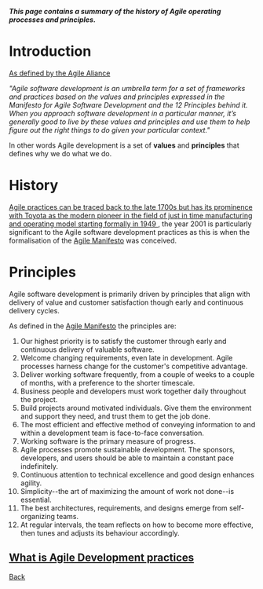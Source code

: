**_This page contains a summary of the history of Agile operating processes and principles._**




# Introduction
[As defined by the Agile Aliance](https://www.agilealliance.org/agile101/)

_"Agile software development is an umbrella term for a set of frameworks and practices based on the values and principles expressed in the Manifesto for Agile Software Development and the 12 Principles behind it. When you approach software development in a particular manner, it’s generally good to live by these values and principles and use them to help figure out the right things to do given your particular context."_

In other words Agile development is a set of **values** and **principles** that defines why we do what we do. 


# History

[Agile practices can be traced back to the late 1700s but has its prominence with Toyota as the modern pioneer in the field of just in time manufacturing and operating model starting formally in 1949 ](https://strategosinc.com/RESOURCES/04-Lean_History/Lean_History.htm), the year 2001 is particularly significant to the Agile software development practices as this is when the formalisation of the [Agile Manifesto](https://web.archive.org/web/20020806081355/http://agilemanifesto.org/) was conceived.

# Principles

Agile software development is primarily driven by principles that align with delivery of value and customer satisfaction though early and continuous delivery cycles.

As defined in the [Agile Manifesto](https://web.archive.org/web/20020806081355/http://agilemanifesto.org/) the principles are:
1. Our highest priority is to satisfy the customer
through early and continuous delivery
of valuable software.
1. Welcome changing requirements, even late in
development. Agile processes harness change for
the customer's competitive advantage.
1. Deliver working software frequently, from a
couple of weeks to a couple of months, with a
preference to the shorter timescale.
1. Business people and developers must work
together daily throughout the project.
1. Build projects around motivated individuals.
Give them the environment and support they need,
and trust them to get the job done.
1. The most efficient and effective method of
conveying information to and within a development
team is face-to-face conversation.
1. Working software is the primary measure of progress.
1. Agile processes promote sustainable development.
The sponsors, developers, and users should be able
to maintain a constant pace indefinitely.
1. Continuous attention to technical excellence
and good design enhances agility.
1. Simplicity--the art of maximizing the amount
of work not done--is essential.
1. The best architectures, requirements, and designs
emerge from self-organizing teams.
1. At regular intervals, the team reflects on how
to become more effective, then tunes and adjusts
its behaviour accordingly.



## [What is Agile Development practices](./An-Introduction-to-agile-development-practices/What-is-Agile-Development-practices.md)




[Back](#javascript:history.back())